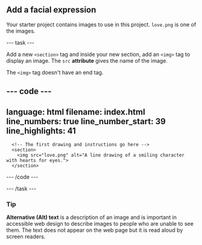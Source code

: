 <h2 class="c-project-heading--task">Add a facial expression</h2>

Your starter project contains images to use in this project. `love.png` is one of the images.

--- task ---

Add a new `<section>` tag and inside your new section, add an `<img>` tag to display an image. The `src` **attribute** gives the name of the image.

The `<img>` tag doesn't have an end tag.
 
 <div class="c-project-code">

--- code ---
---
language: html
filename: index.html
line_numbers: true
line_number_start: 39
line_highlights: 41
---   
      <!-- The first drawing and instructions go here -->     
      <section>
        <img src="love.png" alt="A line drawing of a smiling character with hearts for eyes.">
      </section> 

--- /code ---

</div>

--- /task ---

<div class="c-project-callout c-project-callout--tip">

### Tip

**Alternative (Alt) text** is a description of an image and is important in accessible web design to describe images to people who are unable to see them. The text does not appear on the web page but it is read aloud by screen readers.

</div>